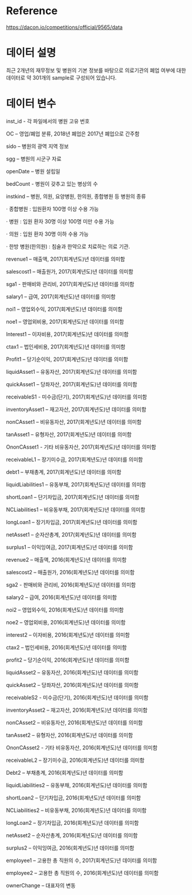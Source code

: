 # Reference

https://dacon.io/competitions/official/9565/data

# 데이터 설명

최근 2개년의 재무정보 및 병원의 기본 정보를 바탕으로 의료기관의 폐업 여부에 대한 데이터로 약 301개의 sample로 구성되어 있습니다.

# 데이터 변수

inst_id - 각 파일에서의 병원 고유 번호

OC – 영업/폐업 분류, 2018년 폐업은 2017년 폐업으로 간주함

sido – 병원의 광역 지역 정보

sgg – 병원의 시군구 자료

openDate – 병원 설립일

bedCount - 병원이 갖추고 있는 병상의 수

instkind – 병원, 의원, 요양병원, 한의원, 종합병원 등 병원의 종류

·        종합병원 : 입원환자 100명 이상 수용 가능

·        병원 : 입원 환자 30명 이상 100명 미만 수용 가능

·        의원 : 입원 환자 30명 이하 수용 가능

·        한방 병원(한의원) : 침술과 한약으로 치료하는 의료 기관.  

 

revenue1 – 매출액, 2017(회계년도)년 데이터를 의미함

salescost1 – 매출원가, 2017(회계년도)년 데이터를 의미함

sga1 - 판매비와 관리비, 2017(회계년도)년 데이터를 의미함

salary1 – 급여, 2017(회계년도)년 데이터를 의미함

noi1 – 영업외수익, 2017(회계년도)년 데이터를 의미함

noe1 – 영업외비용, 2017(회계년도)년 데이터를 의미함

Interest1 – 이자비용, 2017(회계년도)년 데이터를 의미함

ctax1 – 법인세비용, 2017(회계년도)년 데이터를 의미함

Profit1 – 당기순이익, 2017(회계년도)년 데이터를 의미함

liquidAsset1 – 유동자산, 2017(회계년도)년 데이터를 의미함

quickAsset1 – 당좌자산, 2017(회계년도)년 데이터를 의미함

receivableS1 - 미수금(단기), 2017(회계년도)년 데이터를 의미함

inventoryAsset1 – 재고자산, 2017(회계년도)년 데이터를 의미함

nonCAsset1 – 비유동자산, 2017(회계년도)년 데이터를 의미함

tanAsset1 – 유형자산, 2017(회계년도)년 데이터를 의미함

OnonCAsset1 - 기타 비유동자산, 2017(회계년도)년 데이터를 의미함

receivableL1 – 장기미수금, 2017(회계년도)년 데이터를 의미함

debt1 – 부채총계, 2017(회계년도)년 데이터를 의미함

liquidLiabilities1 – 유동부채, 2017(회계년도)년 데이터를 의미함

shortLoan1 – 단기차입금, 2017(회계년도)년 데이터를 의미함

NCLiabilities1 – 비유동부채, 2017(회계년도)년 데이터를 의미함

longLoan1 – 장기차입금, 2017(회계년도)년 데이터를 의미함

netAsset1 – 순자산총계, 2017(회계년도)년 데이터를 의미함

surplus1 – 이익잉여금, 2017(회계년도)년 데이터를 의미함

 

revenue2 – 매출액, 2016(회계년도)년 데이터를 의미함

salescost2 – 매출원가, 2016(회계년도)년 데이터를 의미함

sga2 - 판매비와 관리비, 2016(회계년도)년 데이터를 의미함

salary2 – 급여, 2016(회계년도)년 데이터를 의미함

noi2 – 영업외수익, 2016(회계년도)년 데이터를 의미함

noe2 – 영업외비용, 2016(회계년도)년 데이터를 의미함

interest2 – 이자비용, 2016(회계년도)년 데이터를 의미함

ctax2 – 법인세비용, 2016(회계년도)년 데이터를 의미함

profit2 – 당기순이익, 2016(회계년도)년 데이터를 의미함

liquidAsset2 – 유동자산, 2016(회계년도)년 데이터를 의미함

quickAsset2 – 당좌자산, 2016(회계년도)년 데이터를 의미함

receivableS2 - 미수금(단기), 2016(회계년도)년 데이터를 의미함

inventoryAsset2 – 재고자산, 2016(회계년도)년 데이터를 의미함

nonCAsset2 – 비유동자산, 2016(회계년도)년 데이터를 의미함

tanAsset2 – 유형자산, 2016(회계년도)년 데이터를 의미함

OnonCAsset2 - 기타 비유동자산, 2016(회계년도)년 데이터를 의미함

receivableL2 – 장기미수금, 2016(회계년도)년 데이터를 의미함

Debt2 – 부채총계, 2016(회계년도)년 데이터를 의미함

liquidLiabilities2 – 유동부채, 2016(회계년도)년 데이터를 의미함

shortLoan2 – 단기차입금, 2016(회계년도)년 데이터를 의미함

NCLiabilities2 – 비유동부채, 2016(회계년도)년 데이터를 의미함

longLoan2 – 장기차입금, 2016(회계년도)년 데이터를 의미함

netAsset2 – 순자산총계, 2016(회계년도)년 데이터를 의미함

surplus2 – 이익잉여금, 2016(회계년도)년 데이터를 의미함

employee1 – 고용한 총 직원의 수, 2017(회계년도)년 데이터를 의미함

employee2 – 고용한 총 직원의 수, 2016(회계년도)년 데이터를 의미함

ownerChange – 대표자의 변동